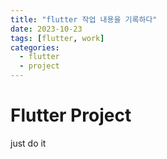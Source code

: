 ```yaml
---
title: "flutter 작업 내용을 기록하다"
date: 2023-10-23
tags: [flutter, work]
categories:
  - flutter
  - project
---
```


# Flutter Project

just do it 
